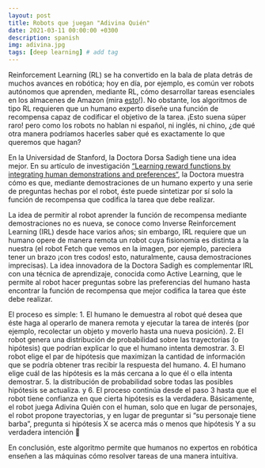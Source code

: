 ```yaml
---
layout: post
title: Robots que juegan "Adivina Quién"
date: 2021-03-11 00:00:00 +0300
description: spanish
img: adivina.jpg
tags: [deep learning] # add tag
---
```

Reinforcement Learning (RL) se ha convertido en la bala de plata detrás de muchos avances en robótica; hoy en día, por ejemplo, es común ver robots autónomos que aprenden, mediante RL, cómo desarrollar tareas esenciales en los almacenes de Amazon (mira [esto](https://www.youtube.com/watch?v=PC-9HYJ1nCI)!). No obstante, los algoritmos de tipo RL requieren que un humano experto diseñe una función de recompensa capaz de codificar el objetivo de la tarea. ¡Esto suena súper raro! pero como los robots no hablan ni español, ni inglés, ni chino, ¿de qué otra manera podríamos hacerles saber qué es exactamente lo que queremos que hagan?

En la Universidad de Stanford, la Doctora Dorsa Sadigh tiene una idea mejor. En su artículo de investigación [“Learning reward functions by integrating human demonstrations and preferences“](https://arxiv.org/abs/1906.08928), la Doctora muestra cómo es que, mediante demostraciones de un humano experto y una serie de preguntas hechas por el robot, éste puede sintetizar por sí solo la función de recompensa que codifica la tarea que debe realizar.

La idea de permitir al robot aprender la función de recompensa mediante demostraciones no es nueva, se conoce como Inverse Reinforcement Learning (IRL) desde hace varios años; sin embargo, IRL requiere que un humano opere de manera remota un robot cuya fisionomía es distinta a la nuestra (el robot Fetch que vemos en la imagen, por ejemplo, pareciera tener un brazo ¡con tres codos! esto, naturalmente, causa demostraciones imprecisas). La idea innovadora de la Doctora Sadigh es complementar IRL con una técnica de aprendizaje, conocida como Active Learning, que le permite al robot hacer preguntas sobre las preferencias del humano hasta encontrar la función de recompensa que mejor codifica la tarea que éste debe realizar.

El proceso es simple: 1. El humano le demuestra al robot qué desea que éste haga al operarlo de manera remota y ejecutar la tarea de interés (por ejemplo, recolectar un objeto y moverlo hasta una nueva posición). 2. El robot genera una distribución de probabilidad sobre las trayectorias (o hipótesis) que podrían explicar lo que el humano intenta demostrar. 3. El robot elige el par de hipótesis que maximizan la cantidad de información que se podría obtener tras recibir la respuesta del humano. 4. El humano elige cuál de las hipótesis es la más cercana a lo que él o ella intenta demostrar. 5. la distribución de probabilidad sobre todas las posibles hipótesis se actualiza. y 6. El proceso continúa desde el paso 3 hasta que el robot tiene confianza en que cierta hipótesis es la verdadera. Básicamente, el robot juega Adivina Quién con el human, solo que en lugar de personajes, el robot propone trayectorias, y en lugar de preguntar si “su personaje tiene barba”, pregunta si hipótesis X se acerca más o menos que hipótesis Y a su verdadera intención 🙂

En conclusión, este algoritmo permite que humanos no expertos en robótica enseñen a las máquinas cómo resolver tareas de una manera intuitiva.
